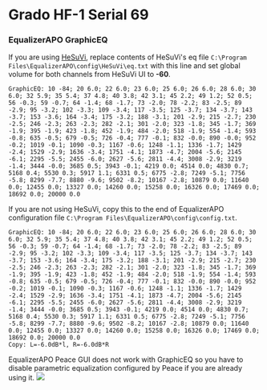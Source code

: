 # Grado HF-1 Serial 69
### EqualizerAPO GraphicEQ
If you are using [HeSuVi](https://sourceforge.net/projects/hesuvi/), replace contents of HeSuVi's eq file `C:\Program Files\EqualizerAPO\config\HeSuVi\eq.txt` with this line and set global volume for both channels from HeSuVi UI to **-60**.
```
GraphicEQ: 10 -84; 20 6.0; 22 6.0; 23 6.0; 25 6.0; 26 6.0; 28 6.0; 30 6.0; 32 5.9; 35 5.4; 37 4.8; 40 3.8; 42 3.1; 45 2.2; 49 1.2; 52 0.5; 56 -0.3; 59 -0.7; 64 -1.4; 68 -1.7; 73 -2.0; 78 -2.2; 83 -2.5; 89 -2.9; 95 -3.2; 102 -3.3; 109 -3.4; 117 -3.5; 125 -3.7; 134 -3.7; 143 -3.7; 153 -3.6; 164 -3.4; 175 -3.2; 188 -3.1; 201 -2.9; 215 -2.7; 230 -2.5; 246 -2.3; 263 -2.3; 282 -2.1; 301 -2.0; 323 -1.8; 345 -1.7; 369 -1.9; 395 -1.9; 423 -1.8; 452 -1.9; 484 -2.0; 518 -1.9; 554 -1.4; 593 -0.8; 635 -0.5; 679 -0.5; 726 -0.4; 777 -0.1; 832 -0.0; 890 -0.0; 952 -0.2; 1019 -0.1; 1090 -0.3; 1167 -0.6; 1248 -1.1; 1336 -1.7; 1429 -2.4; 1529 -2.9; 1636 -3.4; 1751 -4.1; 1873 -4.7; 2004 -5.6; 2145 -6.1; 2295 -5.5; 2455 -6.0; 2627 -5.6; 2811 -4.4; 3008 -2.9; 3219 -1.4; 3444 -0.0; 3685 0.5; 3943 -0.1; 4219 0.0; 4514 0.0; 4830 0.7; 5168 0.4; 5530 0.3; 5917 1.1; 6331 0.5; 6775 -2.8; 7249 -5.1; 7756 -5.8; 8299 -7.7; 8880 -9.6; 9502 -8.2; 10167 -2.8; 10879 0.0; 11640 0.0; 12455 0.0; 13327 0.0; 14260 0.0; 15258 0.0; 16326 0.0; 17469 0.0; 18692 0.0; 20000 0.0
```
If you are not using HeSuVi, copy this to the end of EqualizerAPO configuration file `C:\Program Files\EqualizerAPO\config\config.txt`.
```
GraphicEQ: 10 -84; 20 6.0; 22 6.0; 23 6.0; 25 6.0; 26 6.0; 28 6.0; 30 6.0; 32 5.9; 35 5.4; 37 4.8; 40 3.8; 42 3.1; 45 2.2; 49 1.2; 52 0.5; 56 -0.3; 59 -0.7; 64 -1.4; 68 -1.7; 73 -2.0; 78 -2.2; 83 -2.5; 89 -2.9; 95 -3.2; 102 -3.3; 109 -3.4; 117 -3.5; 125 -3.7; 134 -3.7; 143 -3.7; 153 -3.6; 164 -3.4; 175 -3.2; 188 -3.1; 201 -2.9; 215 -2.7; 230 -2.5; 246 -2.3; 263 -2.3; 282 -2.1; 301 -2.0; 323 -1.8; 345 -1.7; 369 -1.9; 395 -1.9; 423 -1.8; 452 -1.9; 484 -2.0; 518 -1.9; 554 -1.4; 593 -0.8; 635 -0.5; 679 -0.5; 726 -0.4; 777 -0.1; 832 -0.0; 890 -0.0; 952 -0.2; 1019 -0.1; 1090 -0.3; 1167 -0.6; 1248 -1.1; 1336 -1.7; 1429 -2.4; 1529 -2.9; 1636 -3.4; 1751 -4.1; 1873 -4.7; 2004 -5.6; 2145 -6.1; 2295 -5.5; 2455 -6.0; 2627 -5.6; 2811 -4.4; 3008 -2.9; 3219 -1.4; 3444 -0.0; 3685 0.5; 3943 -0.1; 4219 0.0; 4514 0.0; 4830 0.7; 5168 0.4; 5530 0.3; 5917 1.1; 6331 0.5; 6775 -2.8; 7249 -5.1; 7756 -5.8; 8299 -7.7; 8880 -9.6; 9502 -8.2; 10167 -2.8; 10879 0.0; 11640 0.0; 12455 0.0; 13327 0.0; 14260 0.0; 15258 0.0; 16326 0.0; 17469 0.0; 18692 0.0; 20000 0.0
Copy: L=-6.0dB*l, R=-6.0dB*R
```
EqualizerAPO Peace GUI does not work with GraphicEQ so you have to disable parametric equalization configured by Peace if you are already using it.
![](https://raw.githubusercontent.com/jaakkopasanen/AutoEq/master/results/Innerfidelity%202017/innerfidelity/onear/Grado%20HF-1%20Serial%2069/Grado%20HF-1%20Serial%2069.png)
